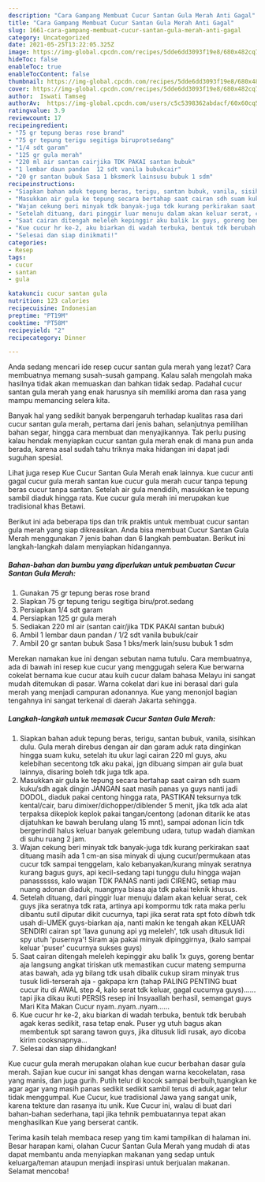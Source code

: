 ```yaml
---
description: "Cara Gampang Membuat Cucur Santan Gula Merah Anti Gagal"
title: "Cara Gampang Membuat Cucur Santan Gula Merah Anti Gagal"
slug: 1661-cara-gampang-membuat-cucur-santan-gula-merah-anti-gagal
category: Uncategorized
date: 2021-05-25T13:22:05.325Z
image: https://img-global.cpcdn.com/recipes/5dde6dd3093f19e8/680x482cq70/cucur-santan-gula-merah-foto-resep-utama.jpg
hideToc: false
enableToc: true
enableTocContent: false
thumbnail: https://img-global.cpcdn.com/recipes/5dde6dd3093f19e8/680x482cq70/cucur-santan-gula-merah-foto-resep-utama.jpg
cover: https://img-global.cpcdn.com/recipes/5dde6dd3093f19e8/680x482cq70/cucur-santan-gula-merah-foto-resep-utama.jpg
author:  Iswati Tamseg
authorAv:  https://img-global.cpcdn.com/users/c5c5398362abdacf/60x60cq50/avatar.jpg
ratingvalue: 3.9
reviewcount: 17
recipeingredient:
- "75 gr tepung beras rose brand"
- "75 gr tepung terigu segitiga biruprotsedang"
- "1/4 sdt garam"
- "125 gr gula merah"
- "220 ml air santan cairjika TDK PAKAI santan bubuk"
- "1 lembar daun pandan  12 sdt vanila bubukcair"
- "20 gr santan bubuk Sasa 1 bksmerk lainsusu bubuk 1 sdm"
recipeinstructions:
- "Siapkan bahan aduk tepung beras, terigu, santan bubuk, vanila, sisihkan dulu. Gula merah direbus dengan air dan garam aduk rata dinginkan hingga suam kuku, setelah itu ukur lagi cairan 220 ml guys, aku kelebihan secentong tdk aku pakai, jgn dibuang simpan air gula buat lainnya, disaring boleh tdk juga tdk apa."
- "Masukkan air gula ke tepung secara bertahap saat cairan sdh suam kuku/sdh agak dingin JANGAN saat masih panas ya guys nanti jadi DODOL, diaduk pakai centong hingga rata, PASTIKAN teksurnya tdk kental/cair, baru dimixer/dichopper/diblender 5 menit, jika tdk ada alat terpaksa dikeplok keplok pakai tangan/centong (adonan ditarik ke atas dijatuhkan ke bawah berulang ulang 15 mnt), sampai adonan licin tdk bergerindil halus keluar banyak gelembung udara, tutup wadah diamkan di suhu ruang 2 jam."
- "Wajan cekung beri minyak tdk banyak-juga tdk kurang perkirakan saat dituang masih ada 1 cm-an sisa minyak di ujung cucur/permukaan atas cucur tdk sampai tenggelam, kalo kebanyakan/kurang minyak seratnya kurang bagus guys, api kecil-sedang tapi tunggu dulu hingga wajan panassssss, kalo wajan TDK PANAS nanti jadi CIRENG, setiap mau nuang adonan diaduk, nuangnya biasa aja tdk pakai teknik khusus."
- "Setelah dituang, dari pinggir luar menuju dalam akan keluar serat, cek guys jika seratnya tdk rata, artinya api kompormu tdk rata maka perlu dibantu sutil diputar dikit cucurnya, tapi jika serat rata spt foto dibwh tdk usah di-UMEK guys-biarkan aja, nanti makin ke tengah akan KELUAR SENDIRI cairan spt &#39;lava gunung api yg meleleh&#39;, tdk usah ditusuk lidi spy utuh &#39;pusernya&#39;! Siram aja pakai minyak dipinggirnya, (kalo sampai keluar &#39;puser&#39; cucurnya sukses guys)"
- "Saat cairan ditengah meleleh kepinggir aku balik 1x guys, goreng bentar aja langsung angkat tiriskan utk memastikan cucur mateng sempurna atas bawah, ada yg bilang tdk usah dibalik cukup siram minyak trus tusuk lidi-terserah aja - gakpapa krn (tahap PALING PENTING buat cucur itu di AWAL step 4, kalo serat tdk keluar, gagal cucurnya guys)...... tapi jika dikau ikuti PERSIS resep ini Insyaallah berhasil, semangat guys Mari Kita Makan Cucur nyam..nyam..nyam......"
- "Kue cucur hr ke-2, aku biarkan di wadah terbuka, bentuk tdk berubah agak keras sedikit, rasa tetap enak. Puser yg utuh bagus akan membentuk spt sarang tawon guys, jika ditusuk lidi rusak, ayo dicoba kirim cooksnapnya..."
- "Selesai dan siap dinikmati!"
categories:
- Resep
tags:
- cucur
- santan
- gula

katakunci: cucur santan gula 
nutrition: 123 calories
recipecuisine: Indonesian
preptime: "PT19M"
cooktime: "PT58M"
recipeyield: "2"
recipecategory: Dinner

---
```



Anda sedang mencari ide resep cucur santan gula merah yang lezat? Cara membuatnya memang susah-susah gampang. Kalau salah mengolah maka hasilnya tidak akan memuaskan dan bahkan tidak sedap. Padahal cucur santan gula merah yang enak harusnya sih memiliki aroma dan rasa yang mampu memancing selera kita.


Banyak hal yang sedikit banyak berpengaruh terhadap kualitas rasa dari cucur santan gula merah, pertama dari jenis bahan, selanjutnya pemilihan bahan segar, hingga cara membuat dan menyajikannya. Tak perlu pusing kalau hendak menyiapkan cucur santan gula merah enak di mana pun anda berada, karena asal sudah tahu triknya maka hidangan ini dapat jadi suguhan spesial.

Lihat juga resep Kue Cucur Santan Gula Merah enak lainnya. kue cucur anti gagal cucur gula merah santan kue cucur gula merah cucur tanpa tepung beras cucur tanpa santan. Setelah air gula mendidih, masukkan ke tepung sambil diaduk hingga rata. Kue cucur gula merah ini merupakan kue tradisional khas Betawi.


Berikut ini ada beberapa tips dan trik praktis untuk membuat cucur santan gula merah yang siap dikreasikan. Anda bisa membuat Cucur Santan Gula Merah menggunakan 7 jenis bahan dan 6 langkah pembuatan. Berikut ini langkah-langkah dalam menyiapkan hidangannya.

<!--inarticleads1-->

##### Bahan-bahan dan bumbu yang diperlukan untuk pembuatan Cucur Santan Gula Merah:

1. Gunakan 75 gr tepung beras rose brand
1. Siapkan 75 gr tepung terigu segitiga biru/prot.sedang
1. Persiapkan 1/4 sdt garam
1. Persiapkan 125 gr gula merah
1. Sediakan 220 ml air (santan cair/jika TDK PAKAI santan bubuk)
1. Ambil 1 lembar daun pandan / 1/2 sdt vanila bubuk/cair
1. Ambil 20 gr santan bubuk Sasa 1 bks/merk lain/susu bubuk 1 sdm


Merekan namakan kue ini dengan sebutan nama tutulu. Cara membuatnya, ada di bawah ini resep kue cucur yang menggugah selera Kue berwarna cokelat bernama kue cucur atau kuih cucur dalam bahasa Melayu ini sangat mudah ditemukan di pasar. Warna cokelat dari kue ini berasal dari gula merah yang menjadi campuran adonannya. Kue yang menonjol bagian tengahnya ini sangat terkenal di daerah Jakarta sehingga. 

<!--inarticleads2-->

##### Langkah-langkah untuk memasak Cucur Santan Gula Merah:

1. Siapkan bahan aduk tepung beras, terigu, santan bubuk, vanila, sisihkan dulu. Gula merah direbus dengan air dan garam aduk rata dinginkan hingga suam kuku, setelah itu ukur lagi cairan 220 ml guys, aku kelebihan secentong tdk aku pakai, jgn dibuang simpan air gula buat lainnya, disaring boleh tdk juga tdk apa.
1. Masukkan air gula ke tepung secara bertahap saat cairan sdh suam kuku/sdh agak dingin JANGAN saat masih panas ya guys nanti jadi DODOL, diaduk pakai centong hingga rata, PASTIKAN teksurnya tdk kental/cair, baru dimixer/dichopper/diblender 5 menit, jika tdk ada alat terpaksa dikeplok keplok pakai tangan/centong (adonan ditarik ke atas dijatuhkan ke bawah berulang ulang 15 mnt), sampai adonan licin tdk bergerindil halus keluar banyak gelembung udara, tutup wadah diamkan di suhu ruang 2 jam.
1. Wajan cekung beri minyak tdk banyak-juga tdk kurang perkirakan saat dituang masih ada 1 cm-an sisa minyak di ujung cucur/permukaan atas cucur tdk sampai tenggelam, kalo kebanyakan/kurang minyak seratnya kurang bagus guys, api kecil-sedang tapi tunggu dulu hingga wajan panassssss, kalo wajan TDK PANAS nanti jadi CIRENG, setiap mau nuang adonan diaduk, nuangnya biasa aja tdk pakai teknik khusus.
1. Setelah dituang, dari pinggir luar menuju dalam akan keluar serat, cek guys jika seratnya tdk rata, artinya api kompormu tdk rata maka perlu dibantu sutil diputar dikit cucurnya, tapi jika serat rata spt foto dibwh tdk usah di-UMEK guys-biarkan aja, nanti makin ke tengah akan KELUAR SENDIRI cairan spt &#39;lava gunung api yg meleleh&#39;, tdk usah ditusuk lidi spy utuh &#39;pusernya&#39;! Siram aja pakai minyak dipinggirnya, (kalo sampai keluar &#39;puser&#39; cucurnya sukses guys)
1. Saat cairan ditengah meleleh kepinggir aku balik 1x guys, goreng bentar aja langsung angkat tiriskan utk memastikan cucur mateng sempurna atas bawah, ada yg bilang tdk usah dibalik cukup siram minyak trus tusuk lidi-terserah aja - gakpapa krn (tahap PALING PENTING buat cucur itu di AWAL step 4, kalo serat tdk keluar, gagal cucurnya guys)...... tapi jika dikau ikuti PERSIS resep ini Insyaallah berhasil, semangat guys Mari Kita Makan Cucur nyam..nyam..nyam......
1. Kue cucur hr ke-2, aku biarkan di wadah terbuka, bentuk tdk berubah agak keras sedikit, rasa tetap enak. Puser yg utuh bagus akan membentuk spt sarang tawon guys, jika ditusuk lidi rusak, ayo dicoba kirim cooksnapnya...
1. Selesai dan siap dihidangkan!

Kue cucur gula merah merupakan olahan kue cucur berbahan dasar gula merah. Sajian kue cucur ini sangat khas dengan warna kecokelatan, rasa yang manis, dan juga gurih. Putih telur di kocok sampai berbuih,tuangkan ke agar agar yang masih panas sedikit sedikit sambil terus di aduk,agar telur tidak menggumpal. Kue Cucur, kue tradisional Jawa yang sangat unik, karena tekture dan rasanya itu unik. Kue Cucur ini, walau di buat dari bahan-bahan sederhana, tapi jika tehnik pembuatannya tepat akan menghasilkan Kue yang berserat cantik. 

Terima kasih telah membaca resep yang tim kami tampilkan di halaman ini. Besar harapan kami, olahan Cucur Santan Gula Merah yang mudah di atas dapat membantu anda menyiapkan makanan yang sedap untuk keluarga/teman ataupun menjadi inspirasi untuk berjualan makanan. Selamat mencoba!

